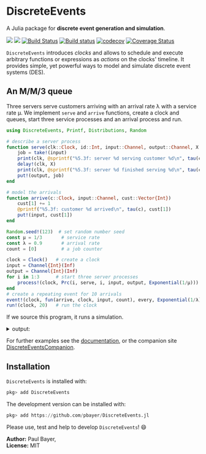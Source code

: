 # DiscreteEvents

A Julia package for **discrete event generation and simulation**.

[![](https://img.shields.io/badge/docs-stable-blue.svg)](https://pbayer.github.io/DiscreteEvents.jl/v0.2.0/)
[![](https://img.shields.io/badge/docs-dev-blue.svg)](https://pbayer.github.io/DiscreteEvents.jl/dev)
[![Build Status](https://travis-ci.com/pbayer/DiscreteEvents.jl.svg?branch=master)](https://travis-ci.com/pbayer/DiscreteEvents.jl)
[![Build status](https://ci.appveyor.com/api/projects/status/2emtqb9auk2y1fsh/branch/master?svg=true)](https://ci.appveyor.com/project/pbayer/discreteevents-jl/branch/master)
[![codecov](https://codecov.io/gh/pbayer/DiscreteEvents.jl/branch/master/graph/badge.svg)](https://codecov.io/gh/pbayer/DiscreteEvents.jl)
[![Coverage Status](https://coveralls.io/repos/github/pbayer/DiscreteEvents.jl/badge.svg?branch=master)](https://coveralls.io/github/pbayer/DiscreteEvents.jl?branch=master)

`DiscreteEvents` introduces *clocks* and allows to schedule and execute arbitrary functions or expressions as *actions* on the clocks' timeline. It provides simple, yet powerful ways to model and simulate discrete event systems (DES).

## An M/M/3 queue

Three servers serve customers arriving with an arrival rate λ with a service rate μ. We implement `serve` and `arrive` functions, create a clock and queues, start three service processes and an arrival process and run.

```julia
using DiscreteEvents, Printf, Distributions, Random

# describe a server process
function serve(clk::Clock, id::Int, input::Channel, output::Channel, X::Distribution)
    job = take!(input)
    print(clk, @sprintf("%5.3f: server %d serving customer %d\n", tau(clk), id, job))
    delay!(clk, X)
    print(clk, @sprintf("%5.3f: server %d finished serving %d\n", tau(clk), id, job))
    put!(output, job)
end

# model the arrivals
function arrive(c::Clock, input::Channel, cust::Vector{Int})
    cust[1] += 1
    @printf("%5.3f: customer %d arrived\n", tau(c), cust[1])
    put!(input, cust[1])
end

Random.seed!(123)  # set random number seed
const μ = 1/3       # service rate
const λ = 0.9       # arrival rate
count = [0]         # a job counter

clock = Clock()   # create a clock
input = Channel{Int}(Inf)
output = Channel{Int}(Inf)
for i in 1:3      # start three server processes
    process!(clock, Prc(i, serve, i, input, output, Exponential(1/μ)))
end
# create a repeating event for 10 arrivals
event!(clock, fun(arrive, clock, input, count), every, Exponential(1/λ), n=10)
run!(clock, 20)   # run the clock
```

If we source this program, it runs a simulation.

<details><summary>output:</summary>
<p>
```julia
julia> include("examples/intro.jl")
0.141: customer 1 arrived
0.141: server 1 serving customer 1
1.668: server 1 finished serving 1
2.316: customer 2 arrived
2.316: server 2 serving customer 2
3.154: customer 3 arrived
3.154: server 3 serving customer 3
4.182: customer 4 arrived
4.182: server 1 serving customer 4
4.364: server 3 finished serving 3
4.409: customer 5 arrived
4.409: server 3 serving customer 5
4.533: customer 6 arrived
4.566: server 2 finished serving 2
4.566: server 2 serving customer 6
5.072: customer 7 arrived
5.299: server 3 finished serving 5
5.299: server 3 serving customer 7
5.335: server 1 finished serving 4
5.376: customer 8 arrived
5.376: server 1 serving customer 8
5.833: customer 9 arrived
6.134: customer 10 arrived
6.570: server 1 finished serving 8
6.570: server 1 serving customer 9
6.841: server 3 finished serving 7
6.841: server 3 serving customer 10
8.371: server 2 finished serving 6
10.453: server 1 finished serving 9
10.477: server 3 finished serving 10
"run! finished with 40 clock events, 0 sample steps, simulation time: 20.0"
```
</p>
</details>

For further examples see the [documentation](https://pbayer.github.io/DiscreteEvents.jl/dev),  or the companion site [DiscreteEventsCompanion](https://pbayer.github.io/DiscreteEventsCompanion.jl/dev/).

## Installation

`DiscreteEvents` is installed with:

```julia
pkg> add DiscreteEvents
```

The development version can be installed with:

```julia
pkg> add https://github.com/pbayer/DiscreteEvents.jl
```

Please use, test and help to develop `DiscreteEvents`! 😄

**Author:** Paul Bayer,\
**License:** MIT
